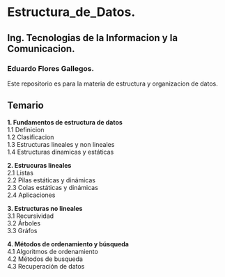 # Estructura_de_Datos.

## Ing. Tecnologias de la Informacion y la Comunicacion.

### Eduardo Flores Gallegos.

Este repositorio es para la materia de estructura y organizacion de datos.


## Temario 

 **1. Fundamentos de estructura de datos**      
        1.1 Definicion  
        1.2 Clasificacion  
        1.3 Estructuras lineales y non lineales  
        1.4 Estructuras dinamicas y estáticas  

 **2. Estrucuras lineales**  
        2.1 Listas  
        2.2 Pilas estáticas y dinámicas   
        2.3 Colas estáticas y dinámicas   
        2.4 Aplicaciones  

 **3. Estructuras no lineales**    
        3.1 Recursividad  
        3.2 Árboles  
        3.3 Gráfos  

 **4. Métodos de ordenamiento y búsqueda**     
        4.1 Algoritmos de ordenamiento  
        4.2 Métodos de busqueda   
        4.3 Recuperación de datos  
